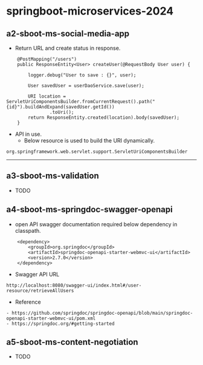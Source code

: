 # springboot-microservices-2024

## a2-sboot-ms-social-media-app
- Return URL and create status in response.

```
	@PostMapping("/users")
	public ResponseEntity<User> createUser(@RequestBody User user) {

		logger.debug("User to save : {}", user);

		User savedUser = userDaoService.save(user);

		URI location = ServletUriComponentsBuilder.fromCurrentRequest().path("{id}").buildAndExpand(savedUser.getId())
				.toUri();
		return ResponseEntity.created(location).body(savedUser);
	}

```

- API in use.
	- Below resource is used to build the URI dynamically.

```
org.springframework.web.servlet.support.ServletUriComponentsBuilder
```
---


## a3-sboot-ms-validation
- TODO


## a4-sboot-ms-springdoc-swagger-openapi
- open API swagger documentation required below dependency in classpath.

```
	<dependency>
		<groupId>org.springdoc</groupId>
		<artifactId>springdoc-openapi-starter-webmvc-ui</artifactId>
		<version>2.7.0</version>
	</dependency>

```

- Swagger API URL

```
http://localhost:8080/swagger-ui/index.html#/user-resource/retrieveAllUsers
```

- Reference

```
- https://github.com/springdoc/springdoc-openapi/blob/main/springdoc-openapi-starter-webmvc-ui/pom.xml
- https://springdoc.org/#getting-started
```


## a5-sboot-ms-content-negotiation
- TODO